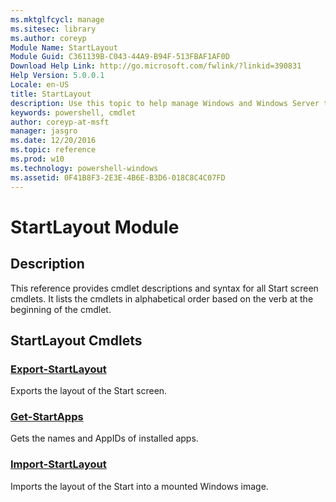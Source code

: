 ```yaml
---
ms.mktglfcycl: manage
ms.sitesec: library
ms.author: coreyp
Module Name: StartLayout
Module Guid: C361139B-C043-44A9-B94F-513FBAF1AF0D
Download Help Link: http://go.microsoft.com/fwlink/?linkid=390831
Help Version: 5.0.0.1
Locale: en-US
title: StartLayout
description: Use this topic to help manage Windows and Windows Server technologies with Windows PowerShell.
keywords: powershell, cmdlet
author: coreyp-at-msft
manager: jasgro
ms.date: 12/20/2016
ms.topic: reference
ms.prod: w10
ms.technology: powershell-windows
ms.assetid: 0F41B8F3-2E3E-4B6E-B3D6-018C8C4C07FD
---
```


# StartLayout Module
## Description
This reference provides cmdlet descriptions and syntax for all Start screen cmdlets. It lists the cmdlets in alphabetical order based on the verb at the beginning of the cmdlet.

## StartLayout Cmdlets
### [Export-StartLayout](./Export-StartLayout.md)
Exports the layout of the Start screen.

### [Get-StartApps](./Get-StartApps.md)
Gets the names and AppIDs of installed apps.

### [Import-StartLayout](./Import-StartLayout.md)
Imports the layout of the Start into a mounted Windows image.


